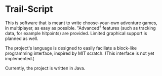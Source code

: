 # Trail-Script

This is software that is meant to write choose-your-own adventure games, in multiplayer, as easy as possible. "Advanced" features (such as tracking data, for example hitpoints) are provided.  Limited graphical support is planned as well.

The project's language is designed to easily faciliate a block-like programming interface, inspired by MIT scratch.  (This interface is not yet implemented.)

Currently, the project is written in Java.
